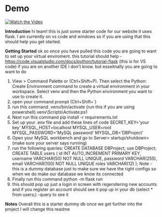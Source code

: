 # Demo
[![Watch the Video](https://img.youtube.com/vi/1RC7zeFKZfw/0.jpg)](https://youtu.be/1RC7zeFKZfw)


**Introduction**
hi team! this is just some starter code for our website it uses flask. I am currently on vs code and windows
so if you are using that this should help you get started.
 
**Getting Started**
ok so once you have pulled this code you are going to want to set up your virtual enviroment.
this tutorial should help - https://code.visualstudio.com/docs/python/tutorial-flask (this is for VS code)
if you are on another IDE I don't know. but esseitnally you are going to want to do
1. View > Command Palette or (Ctrl+Shift+P). Then select the Python: Create Environment command to create a virtual environment in your workspace. Select venv and then the Python environment you want to use to create it.
2. open your command prompt (Ctrl+Shift+`)
3. run this command .venv/bin/activate (run this if you are using powershell).venv\Scripts\Activate.ps1
4. Next run this command pip install -r requirements.txt
5. Set up your .env file and add these lines of code
SECRET_KEY='your key'
MYSQL_HOST=localhost
MYSQL_USER=root
MYSQL_PASSWORD='MySQL password'
MYSQL_DB='DBProject'
6. Open your MySQL workbench and go to Server> startup/shutdown> (make sure your server says running)
7. run the following queries: 
CREATE DATABASE DBProject;
use DBProject;
CREATE TABLE users (
    id INT AUTO_INCREMENT PRIMARY KEY,
    username VARCHAR(50) NOT NULL UNIQUE,
    password VARCHAR(255),
    email VARCHAR(100) NOT NULL UNIQUE
    roles VARCHAR(12)
);
Note - this is a dummy database just to make sure we have the right configs so when we do make our database we know its connected
8. Finally run this command python -m flask run
9. this should pop up just a login in screen with regersitering new accounts and if you register an account should see it pop up in your db (select * from users;) -query to see it

**Notes** 
Overall this is a starter dummy db once we get further into the project I will change this readme
